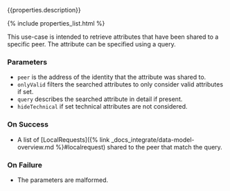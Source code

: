 {{properties.description}}

{% include properties_list.html %}

This use-case is intended to retrieve attributes that have been shared to a specific peer.
The attribute can be specified using a query.

### Parameters

- `peer` is the address of the identity that the attribute was shared to.
- `onlyValid` filters the searched attributes to only consider valid attributes if set.
- `query` describes the searched attribute in detail if present.
- `hideTechnical` if set technical attributes are not considered.

### On Success 

- A list of [LocalRequests]({% link _docs_integrate/data-model-overview.md %}#localrequest) 
shared to the peer that match the query.

### On Failure

- The parameters are malformed.
